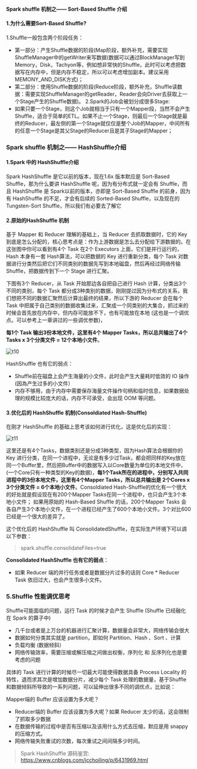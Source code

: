 ####  Spark shuffle 机制之—— Sort-Based Shuffle 介绍
#### 1.为什么需要Sort-Based Shuffle? 

1.Shuffle一般包含两个阶段任务： 
- 第一部分：产生Shuffle数据的阶段(Map阶段，额外补充，需要实现ShuffleManager中的getWriter来写数据(数据可以通过BlockManager写到Memory，Disk，Tachyon等，例如想非常快的Shuffle，此时可以考虑把数据写在内存中，但是内存不稳定，所以可以考虑增加副本。建议采用MEMONY_AND_DISK方式)； 
- 第二部分：使用Shuffle数据的阶段(Reduce阶段，额外补充，Shuffle读数据：需要实现ShuffleManager的getReader，Reader会向Driver去获取上一个Stage产生的Shuffle数据)。 
2.Spark的Job会被划分成很多Stage: 
- 如果只要一个Stage，则这个Job就相当于只有一个Mapper段，当然不会产生Shuffle，适合于简单的ETL。如果不止一个Stage，则最后一个Stage就是最终的Reducer，最左侧的第一个Stage就仅仅是整个Job的Mapper，中间所有的任意一个Stage是其父Stage的Reducer且是其子Stage的Mapper； 



### Spark shuffle 机制之—— HashShuffle介绍

#### 1.Spark 中的 HashShuffle介绍

Spark HashShuffle 是它以前的版本，现在1.6x 版本默应是 Sort-Based Shuffle，那为什么要讲 HashShuffle 呢，因为有分布式就一定会有 Shuffle，而且 HashShuffle 是 Spark以前的版本，亦即是 Sort-Based Shuffle 的前身，因为有 HashShuffle 的不足，才会有后续的 Sorted-Based Shuffle，以及现在的 Tungsten-Sort Shuffle，所以我们有必要去了解它

#### 2.原始的HashShuffle 机制

基于 Mapper 和 Reducer 理解的基础上，当 Reducer 去抓取数据时，它的 Key 到底是怎么分配的，核心思考点是：作为上游数据是怎么去分配给下游数据的。在这张图中你可以看到有4个 Task 在2个 Executors 上面，它们是并行运行的，Hash 本身有一套 Hash算法，可以把数据的 Key 进行重新分类，每个 Task 对数据进行分类然后把它们不同类别的数据先写到本地磁盘，然后再经过网络传输 Shuffle，把数据传到下一个 Stage 进行汇聚。

下图有3个 Reducer，从 Task 开始那边各自把自己进行 Hash 计算，分类出3个不同的类别，每个 Task 都分成3种类别的数据，刚刚提过因为分布式的关系，我们想把不同的数据汇聚然后计算出最终的结果，所以下游的 Reducer 会在每个 Task 中把属于自己类别的数据收集过来，汇聚成一个同类别的大集合，抓过来的时候会首先放在内存中，但内存可能放不下，也有可能放在本地 (这也是一个调优点。可以参考上一章讲过的一些调优参数)，

**每1个 Task 输出3份本地文件，这里有4个 Mapper Tasks，所以总共输出了4个 Tasks x 3个分类文件 = 12个本地小文件**。

![t10](https://github.com/yueyuanyang/spark_silent/blob/master/notes/img/t10.png)

HashShuffle 也有它的弱点：
- Shuffle前在磁盘上会产生海量的小文件，此时会产生大量耗时低效的 IO 操作 (因為产生过多的小文件）
- 内存不够用，由于内存中需要保存海量文件操作句柄和临时信息，如果数据处理的规模比较庞大的话，内存不可承受，会出现 OOM 等问题。

#### 3.优化后的 HashShuffle 机制(Consoldiated Hash-Shuffle)

在刚才 HashShuffle 的基础上思考该如何进行优化，这是优化后的实现：

![t11](https://github.com/yueyuanyang/spark_silent/blob/master/notes/img/t11.png)

这里还是有4个Tasks，数据类别还是分成3种类型，因为Hash算法会根据你的 Key 进行分类，在同一个进程中，无论是有多少过Task，都会把同样的Key放在同一个Buffer里，然后把Buffer中的数据写入以Core数量为单位的本地文件中，(一个Core只有一种类型的Key的数据)，**每1个Task所在的进程中，分别写入共同进程中的3份本地文件，这里有4个Mapper Tasks，所以总共输出是 2个Cores x 3个分类文件 = 6个本地小文件**。Consoldiated Hash-Shuffle的优化有一个很大的好处就是假设现在有200个Mapper Tasks在同一个进程中，也只会产生3个本地小文件； 如果用原始的 Hash-Based Shuffle 的话，200个Mapper Tasks 会各自产生3个本地小文件，在一个进程已经产生了600个本地小文件。3个对比600已经是一个很大的差异了。

这个优化后的 HashShuffle 叫 ConsolidatedShuffle，在实际生产环境下可以调以下参数：

> spark.shuffle.consolidateFiles=true

**Consolidated HashShuffle 也有它的弱点**： 
- 如果 Reducer 端的并行任务或者是数据分片过多的话则 Core * Reducer Task 依旧过大，也会产生很多小文件。

### 5.Shuffle 性能调优思考
Shuffle可能面临的问题，运行 Task 的时候才会产生 Shuffle (Shuffle 已经融化在 Spark 的算子中)

- 几千台或者是上万台的机器进行汇聚计算，数据量会非常大，网络传输会很大
- 数据如何分类其实就是 partition，即如何 Partition、Hash 、Sort 、计算
- 负载均衡 (数据倾斜）
- 网络传输效率，需要压缩或解压缩之间做出权衡，序列化 和 反序列化也是要考虑的问题

具体的 Task 进行计算的时候尽一切最大可能使得数据具备 Process Locality 的特性，退而求其次是增加数据分片，减少每个 Task 处理的数据量，基于Shuffle 和数据倾斜所导致的一系列问题，可以延伸出很多不同的调优点，比如说：

Mapper端的 Buffer 应该设置为多大呢？
- Reducer端的 Buffer 应该设置为多大呢？如果 Reducer 太少的话，这会限制了抓取多少数据
- 在数据传输的过程中是否有压缩以及该用什么方式去压缩，默应是用 snappy 的压缩方式。
- 网络传输失败重试的次数，每次重试之间间隔多少时间。

> Spark HashShuffle 源码鉴赏: https://www.cnblogs.com/jcchoiling/p/6431969.html






